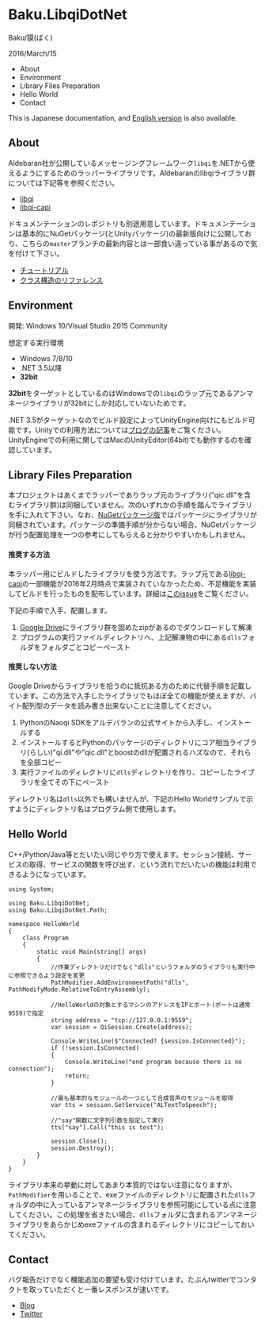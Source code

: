 # Baku.LibqiDotNet

Baku/獏(ばく)

2016/March/15

- About
- Environment
- Library Files Preparation
- Hello World
- Contact

This is Japanese documentation, and [English version](https://github.com/malaybaku/BakuLibQiDotNet/blob/master/readme_en.md) is also available.

## About

Aldebaran社が公開しているメッセージングフレームワーク```libqi```を.NETから使えるようにするためのラッパーライブラリです。Aldebaranのlibqiライブラリ群については下記等を参照ください。

- [libqi](https://github.com/aldebaran/libqi)
- [libqi-capi](https://github.com/aldebaran/libqi-capi)

ドキュメンテーションのレポジトリも別途用意しています。ドキュメンテーションは基本的にNuGetパッケージ(とUnityパッケージ)の最新版向けに公開しており、こちらの`master`ブランチの最新内容とは一部食い違っている事があるので気を付けて下さい。

- [チュートリアル](http://malaybaku.github.io/BakuLibqiDotNetTutorial/)
- [クラス構造のリファレンス](http://malaybaku.github.io/BakuLibqiDotNetDoc/)



## Environment

開発: Windows 10/Visual Studio 2015 Community

想定する実行環境
- Windows 7/8/10
- .NET 3.5以降
- **32bit**

**32bit**をターゲットとしているのはWindowsでの`libqi`のラップ元であるアンマネージライブラリが32bitにしか対応していないためです。

.NET 3.5がターゲットなのでビルド設定によってUnityEngine向けにもビルド可能です。Unityでの利用方法については[ブログの記事](http://www.baku-dreameater.net/archives/10791)をご覧ください。UnityEngineでの利用に関してはMacのUnityEditor(64bit)でも動作するのを確認しています。


## Library Files Preparation

本プロジェクトはあくまでラッパーでありラップ元のライブラリ("qic.dll"を含むライブラリ群)は同梱していません。次のいずれかの手順を踏んでライブラリを手に入れて下さい。なお、[NuGetパッケージ版](https://www.nuget.org/packages/Baku.LibqiDotNet/)ではパッケージにライブラリが同梱されています。パッケージの準備手順が分からない場合、NuGetパッケージが行う配置処理を一つの参考にしてもらえると分かりやすいかもしれません。

#### 推奨する方法

本ラッパー用にビルドしたライブラリを使う方法です。ラップ元である[libqi-capi](https://github.com/aldebaran/libqi-capi)の一部機能が2016年2月時点で実装されていなかったため、不足機能を実装してビルドを行ったものを配布しています。詳細は[このissue](https://github.com/malaybaku/BakuLibQiDotNet/issues/1)をご覧ください。

下記の手順で入手、配置します。

1. [Google Drive](https://drive.google.com/folderview?id=0BzVgwIMLJboJeHI1N2pwTlc4ZlE&usp=sharing)にライブラリ群を固めたzipがあるのでダウンロードして解凍
3. プログラムの実行ファイルディレクトリへ、上記解凍物の中にある```dlls```フォルダをフォルダごとコピーペースト

#### 推奨しない方法

Google Driveからライブラリを拾うのに抵抗ある方のために代替手順を記載しています。この方法で入手したライブラリでもほぼ全ての機能が使えますが、バイト配列型のデータを読み書き出来ないことに注意してください。

1. PythonのNaoqi SDKをアルデバランの公式サイトから入手し、インストールする
2. インストールするとPythonのパッケージのディレクトリにコア相当ライブラリ(らしい)"qi.dll"や"qic.dll"とboostのdllが配置されるハズなので、それらを全部コピー
3. 実行ファイルのディレクトリに```dlls```ディレクトリを作り、コピーしたライブラリを全てその下にペースト

ディレクトリ名は```dlls```以外でも構いませんが、下記のHello Worldサンプルで示すようにディレクトリ名はプログラム側で使用します。


## Hello World

C++/Python/Java等とだいたい同じやり方で使えます。セッション接続、サービスの取得、サービスの関数を呼び出す、という流れでだいたいの機能は利用できるようになっています。

```
using System;

using Baku.LibqiDotNet;
using Baku.LibqiDotNet.Path;

namespace HelloWorld
{
    class Program
    {
        static void Main(string[] args)
        {
            //作業ディレクトリだけでなく"dlls"というフォルダのライブラリも実行中に参照できるよう設定を変更
            PathModifier.AddEnvironmentPath("dlls", PathModifyMode.RelativeToEntryAssembly);

            //HelloWorldの対象とするマシンのアドレスをIPとポート(ポートは通常9559)で指定
            string address = "tcp://127.0.0.1:9559";
            var session = QiSession.Create(address);

            Console.WriteLine($"Connected? {session.IsConnected}");
            if (!session.IsConnected)
            {
                Console.WriteLine("end program because there is no connection");
                return;
            }

            //最も基本的なモジュールの一つとして合成音声のモジュールを取得
            var tts = session.GetService("ALTextToSpeech");

            //"say"関数に文字列引数を指定して実行
            tts["say"].Call("this is test");

            session.Close();
            session.Destroy();
        }
    }
}
```

ライブラリ本来の挙動に対してあまり本質的ではない注意になりますが、`PathModifier`を用いることで、exeファイルのディレクトリに配置された`dlls`フォルダの中に入っているアンマネージライブラリを参照可能にしている点に注意してください。この処理を省きたい場合、`dlls`フォルダに含まれるアンマネージライブラリをあらかじめexeファイルの含まれるディレクトリにコピーしておいてください。



## Contact
バグ報告だけでなく機能追加の要望も受け付けています。たぶんtwitterでコンタクトを取っていただくと一番レスポンスが速いです。

- [Blog](https://www.baku-dreameater.net)
- [Twitter](https://twitter.com/baku_dreameater)
